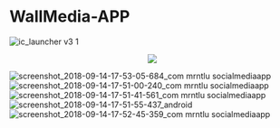 # WallMedia-APP
![ic_launcher v3 1](https://user-images.githubusercontent.com/25686023/45587615-bc9fba80-b910-11e8-9ea7-2bd78a0ead73.png)<p align="center">
  <a href="https://play.google.com/store/apps/details?id=com.mrntlu.socialmediaapp"><img  src="https://play.google.com/intl/en_us/badges/images/badge_new.png"/></a>
</p>

![screenshot_2018-09-14-17-53-05-684_com mrntlu socialmediaapp](https://user-images.githubusercontent.com/25686023/45587608-a85bbd80-b910-11e8-8b02-07e884e2c31d.png)
![screenshot_2018-09-14-17-51-00-240_com mrntlu socialmediaapp](https://user-images.githubusercontent.com/25686023/45587609-ab56ae00-b910-11e8-973b-7240177f27df.png)
![screenshot_2018-09-14-17-51-41-561_com mrntlu socialmediaapp](https://user-images.githubusercontent.com/25686023/45587610-aeea3500-b910-11e8-9002-58de46ba7ddc.png)
![screenshot_2018-09-14-17-51-55-437_android](https://user-images.githubusercontent.com/25686023/45587613-b7427000-b910-11e8-8353-106b2cde0a4d.png)
![screenshot_2018-09-14-17-52-45-359_com mrntlu socialmediaapp](https://user-images.githubusercontent.com/25686023/45587614-b9a4ca00-b910-11e8-9e8e-6d820796cb3a.png)
